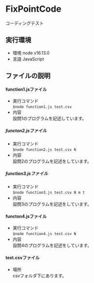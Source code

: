 # FixPointCode
コーディングテスト
## 実行環境
- 環境
node v16.13.0
- 言語
JavaScript
## ファイルの説明
#### function1.jsファイル 
 - 実行コマンド  
 `$node function1.js test.csv`  
 - 内容  
 設問1のプログラムを記述しています。
##### functon2.jsファイル    
- 実行コマンド    
`$node function2.js test.csv N`  
- 内容  
設問2のプログラムを記述をしています。
##### function3.jsファイル  
- 実行コマンド  
`$node function3.js test.csv N m t`  
- 内容  
設問3のプログラムを記述をしています。
#### functon4.jsファイル  
- 実行コマンド  
`$node function4.js test.csv N`  
- 内容  
設問4のプログラムを記述をしています。  
#### test.csvファイル
- 場所    
csvフォルダ下にあります。  

